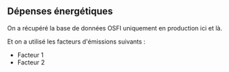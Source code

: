 ## Dépenses énergétiques
On a récupéré la base de données OSFI uniquement en production ici et là.

Et on a utilisé les facteurs d'émissions suivants :
- Facteur 1
- Facteur 2
